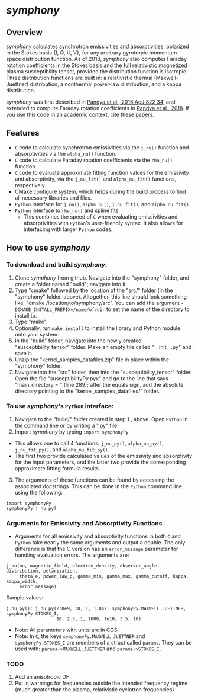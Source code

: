 # *symphony*

## Overview

*symphony* calculates synchrotron emissivities and absorptivities, polarized in the Stokes basis {I, Q, U, V}, for any arbitrary gyrotropic momentum space distribution function. As of 2018, *symphony* also computes Faraday rotation coefficients in the Stokes basis and the full relativistic magnetized plasma susceptibility tensor, provided the distribution function is isotropic. Three distribution functions are built in: a relativistic thermal (Maxwell-Juettner) distribution, a nonthermal power-law distribution, and a kappa distribution.

*symphony* was first described in [Pandya et al., 2016 ApJ 822 34](http://dx.doi.org/10.3847/0004-637X/822/1/34), and extended to compute Faraday rotation coefficients in [Pandya et al., 2018](https://arxiv.org/abs/1810.05530). If you use this code in an academic context, cite these papers.

## Features

* `C` code to calculate synchrotron emissivities via the `j_nu()` function and absorptivities via the `alpha_nu()` function.
* `C` code to calculate Faraday rotation coefficients via the `rho_nu()` function
* `C` code to evaluate approximate fitting function values for the emissivity and absorptivity, via the `j_nu_fit()` and `alpha_nu_fit()` functions, respectively.
* CMake configure system, which helps during the build process to find all necessary libraries and files.
* `Python` interface for `j_nu()`, `alpha_nu()`, `j_nu_fit()`, and `alpha_nu_fit()`.
* `Python` interface to `rho_nu()` and spline fits
  * This combines the speed of `C` when evaluating emissivities and absorptivities with `Python`'s user-friendly syntax.  It also allows for interfacing with larger `Python` codes.

## How to use *symphony*

### To download and build *symphony*:
 1. Clone *symphony* from github.  Navigate into the "symphony" folder, and create a folder named "build"; navigate into it.
 2. Type "cmake" followed by the location of the "src/" folder (in the "symphony" folder, above).  Altogether, this line should look something like: "cmake /location/to/symphony/src". You can add the argument `-DCMAKE_INSTALL_PREFIX=/name/of/dir` to set the name of the directory to install to.
 3. Type "make".
 4. Optionally, run `make install` to install the library and Python module onto your system.
 5. In the "build" folder, navigate into the newly created "susceptibility_tensor" folder. Make an empty file called "\_\_init\_\_.py" and save it.
 6. Unzip the "kernel_samples_datafiles.zip" file in place within the "symphony" folder.
 7. Navigate into the "src" folder, then into the "susceptibility_tensor" folder. Open the file "susceptibilityPy.pyx" and go to the line that says "main_directory = " (line 289); after the equals sign, add the absolute directory pointing to the "kernel_samples_datafiles/" folder.

### To use *symphony*'s `Python` interface:
 1. Navigate to the "build/" folder created in step 1., above.  Open `Python` in the command line or by writing a ".py" file.
 2. Import *symphony* by typing `import symphonyPy`.  
  * This allows one to call 4 functions: `j_nu_py()`, `alpha_nu_py()`, `j_nu_fit_py()`, and `alpha_nu_fit_py()`.  
  * The first two provide calculated values of the emissivity and absorptivity for the input parameters, and the latter two provide the corresponding approximate fitting formula results.
 3. The arguments of these functions can be found by accessing the associated docstrings.  This can be done in the `Python` command line using the following: 
```
import symphonyPy
symphonyPy.j_nu_py?
```

### Arguments for Emissivity and Absorptivity Functions
* Arguments for all emissivity and absorptivity functions in both `C` and `Python` take nearly the same arguments and output a double.  The only difference is that the C version has an `error_message` parameter for handling evaluation errors. The arguments are: 
```
j_nu(nu, magnetic_field, electron_density, observer_angle, distribution, polarization, 
     theta_e, power_law_p, gamma_min, gamma_max, gamma_cutoff, kappa, kappa_width,
	 error_message)
```
Sample values:
```
j_nu_py(): j_nu_py(230e9, 30, 1, 1.047, symphonyPy.MAXWELL_JUETTNER, symphonyPy.STOKES_I,
                   10, 2.5, 1, 1000, 1e10, 3.5, 10)
```
* Note: All parameters with units are in CGS.
* Note: In `C`, the keys `symphonyPy.MAXWELL_JUETTNER` and `symphonyPy.STOKES_I` are members of a struct called `params`.  They can be used with: `params->MAXWELL_JUETTNER` and `params->STOKES_I`.

### TODO
1. Add an anisotropic DF
2. Put in warnings for frequencies outside the intended frequency regime (much greater than the plasma, relativistic cyclotron frequencies)
